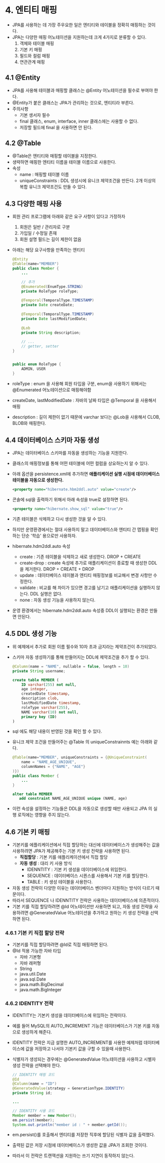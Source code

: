 # **4. 엔티티 매핑**
- JPA를 사용하는 데 가장 주우요한 일은 엔티티와 테이블을 정확히 매핑하는 것이다.
- JPA는 다양한 매핑 어노테이션을 지원하는데 크게 4가지로 분류할 수 있다.
  1. 객체와 테이블 매핑
  2. 기본 키 매핑
  3. 필드와 컬럼 매핑
  4. 연관관계 매핑
   
## **4.1 @Entity**
- JPA를 사용해 테이블과 매핑할 클래스는 @Entity 어노테이션을 필수로 부여야 한다.
- @Entity가 붙은 클래스는 JPA가 관리하는 것으로,  엔티티라 부른다.
- 주의사항
  - 기본 생서자 필수
  - final 클래스, enum, interface, inner 클래스에는 사용할 수 없다.
  - 저장할 필드에 final 을 사용하면 안 된다.
  
## **4.2 @Table**
- @Table은 엔티티와 매핑할 테이블을 지정한다.
- 생략하면 매핑한 엔티티 이름을 테이블 이름으로 사용한다.
- 속성
  - name : 매핑할 테이블 이름
  - uniqueConstraints : DDL 생성시에 유니크 제약조건을 만든다. 2개 이상의 복합 유니크 제약조건도 만들 수 있다.  

## **4.3 다양한 매핑 사용**
- 회원 관리 프로그램에 아래와 같은 요구 사항이 있다고 가정하자
  1. 회원은 일반 / 관리자로 구분
  2. 가입일 / 수정일 존재
  3. 회원 설명 필드는 길이 제한이 없음
- 아래는 해당 요구사항을 만족하는 엔티티
  ```java
  @Entity
  @Table(name="MEMBER")
  public class Member {
      ...

      // 추가
      @Enumerated(EnumType.STRING)
      private RoleType roleType;
      
      @Temporal(TemporalType.TIMESTAMP)
      private Date createDate;
      
      @Temporal(TemporalType.TIMESTAMP)
      private Date lastModifiedDate;
      
      @Lob
      private String description;
      
      // ...
      // getter, setter
  }
  
  
  public enum RoleType {
      ADMIN, USER
  }
  ```

- roleType : enum 을 사용해 회원 타입을 구분, enum을 사용하기 위해서는 @Enumerated 어노테이션으로 매핑해야함
- createDate, lastModifiedDate : 자바의 날짜 타입은 @Temporal 을 사용해서 매핑
- description : 길이 제한이 없기 때문에 varchar 보다는 @Lob을 사용해서 CLOB, BLOB와 매핑한다.

## **4.4 데이터베이스 스키마 자동 생성**
- JPA는 데이터베이스 스키마를 자동을 생성하는 기능을 지원한다.
- 클래스의 매핑정보를 통해 어떤 테이블에 어떤 컬럼을 상요하는지 알 수 있다.
- 아래 옵션을 persistence.xml에 추가하면 **애플리케이션 실행 시점에 데이터베이스 테이블을 자동으로 생성한다.**

  ```xml
  <property name="hibernate.hbm2ddl.auto" value="create"/>
  ```

- 콘솔에 sql을 출력하기 위해서 아래 속성을 true로 설정하면 된다.

  ```xml
  <property name="hibernate.show_sql" value="true"/>
  ```

- 기존 테이블은 삭제하고 다시 생성한 것을 알 수 있다.
- 하지만 운영환경에서는 절대 사용하지 말고 데이터베이스와 엔티티 간 맵핑을 확인하는 단순 '학습' 용으로만 사용하자. 
- hibernate.hdm2ddl.auto 속성
  - create : 기존 테이블을 삭제하고 새로 생성한다. DROP + CREATE
  - create-drop : create 속성에 추가로 애플리케이션이 종료할 때 생성한 DDL을 제거한다. DROP + CREATE + DROP
  - update : 데이터베이스 테이블과 엔티티 매핑정보를 비교해서 변경 사항만 수정한다.
  - validate : 비교를 해 차이가 있으면 경고를 남기고 애플리케이션을 실행하지 않는다. DDL 실행은 없다.
  - none : 자동 생성 기능을 사용하지 않는다.
- 운영 환경에서는 hibernate.hdm2ddl.auto 속성중 DDL이 실행되는 환경은 만들면 안된다.

## **4.5 DDL 생성 기능**
- 위 예제에서 추가로 회원 이름 필수와 10자 초과 금지라는 제약조건이 추가되었다.
- 스키마 자동 생성하기를 통해 만들어지는 DDL에 제약조건을 추가 할 수 있다.

    ```java
    @Column(name = "NAME", nullable = false, length = 10)
    private String username;
    ```

    ```sql
    create table MEMBER (
        ID varchar(255) not null,
        age integer,
        createdDate timestamp,
        description clob,
        lastModifiedDate timestamp,
        roleType varchar(255),
        NAME varchar(10) not null,
        primary key (ID)
    )
    ```
- sql 에도 해당 내용이 반영된 것을 확인 할 수 있다.
- 유니크 제약 조건을 만들어주는 @Table 의 uniqueConstrainnts 예는 아래와 같다.

    ```java
    @Table(name="MEMBER", uniqueConstraints = {@UniqueConstraint(
        name = "NAME_AGE_UNIQUE",
        columnNames = {"NAME", "AGE"}
    )})
    public class Member {
        ...
    }
    ```

    ```sql
    alter table MEMBER 
       add constraint NAME_AGE_UNIQUE unique (NAME, age)
    ```

- 이런 속성을 설정하는 기능들은 DDL을 자동으로 생성할 때만 사용되고 JPA 의 실행 로직에는 영향을 주지 않는다.


## **4.6 기본 키 매핑**
- 기본키를 에플리케이션에서 직접 할당하는 대신에 데이터베이스가 생성해주는 값을 사용하려면 JPA가 제공해주는 기본 키 생성 전략을 사용하면 된다.
  - **직접할당** : 기본 키를 애플리케이션에서 직접 할당
  - **자동 생성** : 대리 키 사용 방식
    - IDENNTITY : 기본 키 생성을 데이터베이스에 위임한다.
    - SEQUENCE : 데이터베이스 시퀀스를 사용해서 기본 키를 할당한다.
    - TABLE : 키 생성 테이블을 사용한다.
- 자동 생성 전략이 다양한 이유는 데이터베이스 벤더마다 지원하는 방식이 다르기 때문이다.
- 따라서 SEQUENCE 나 IDENNTITY 전략은 사용하는 데이터베이스에 의존적이다.
- 기본 키를 직접 할당하려면 @Id 어노테이션만 사용하면 되고, 자동 생성 전략을 사용하려면 @GeneratedValue 어노테이션을 추가하고 원하는 키 생성 전략을 선택하면 된다.
  
### **4.6.1 기본 키 직접 할당 전략**
- 기본키를 직접 할당하려면 @Id로 직접 매핑하면 된다.
- @Id 적용 가능한 자바 타입
  - 자바 기본형
  - 자바 래퍼형
  - String
  - java.util.Date
  - java.sql.Date
  - java.math.BigDecimal
  - java.math.BigInteger

### **4.6.2 IDENTITY 전략**
- IDENTITY는 기본키 생성을 데이터베이스에 위임하는 전략이다.
- 예를 들어 MySQL의 AUTO_INCREMENT 기능은 데이터베이스가 기본 키를 자동으로 생성하게 해준다.
- IDENTITY 전략은 지금 설명한 AUTO_INCREMENT를 사용한 예제처럼 데이터베이스에 값을 저장하고 나서야 기본키 값을 구할 수 있을때 사용한다.
- 식별자가 생성되는 경우에는 @GeneratedValue 어노테이션을 사용하고 시별자 생성 전략을 선택해야 한다.


    ```java
    // IDENTITY 매핑 코드
    @Id
    @Column(name = "ID")
    @GeneratedValue(strategy = GenerationType.IDENTITY)
    private String id;

    ...

    // IDENTITY 사용 코드
    Member member = new Member();
    em.persist(member);
    System.out.println("member id : " + member.getId());

    ```
- em.persist()를 호출해서 엔티티를 저장한 직후에 할당된 식별자 값을 출력했다.
- 출력된 값은 저장 시점에 데이터베이스가 생성한 값을 JPA가 조회한 것이다.
- 따라서 이 전략은 트랜잭션을 지원하는 쓰기 지연이 동작하지 않는다.


